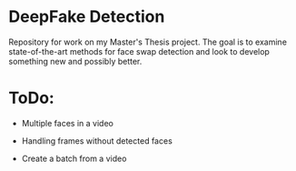 # DeepFake Detection
Repository for work on my Master's Thesis project. The goal is to examine state-of-the-art methods for face swap detection and look to develop something new and possibly better.

# ToDo:

* Multiple faces in a video

* Handling frames without detected faces

* Create a batch from a video